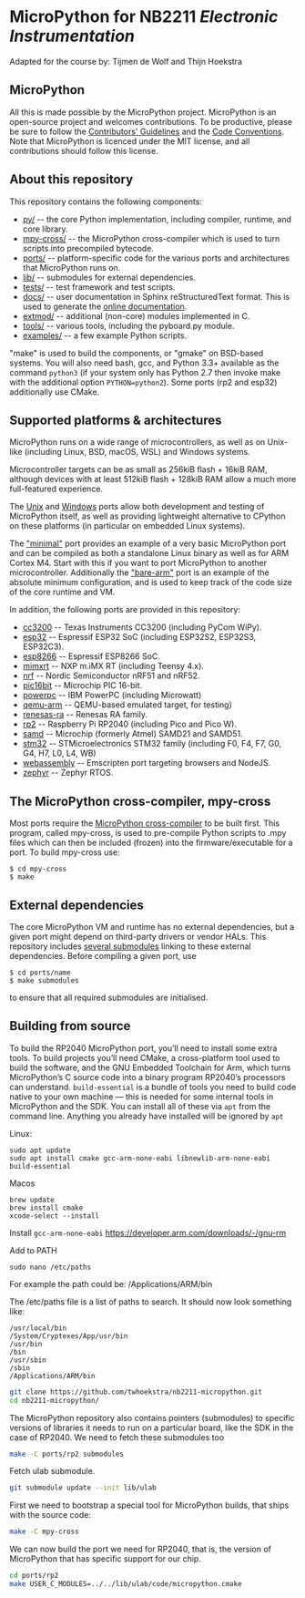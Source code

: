 MicroPython for NB2211 *Electronic Instrumentation*
===========

Adapted for the course by: Tijmen de Wolf and Thijn Hoekstra

MicroPython
------------
All this is made possible by the MicroPython project. MicroPython is an open-source project and welcomes contributions. To be
productive, please be sure to follow the
[Contributors' Guidelines](https://github.com/micropython/micropython/wiki/ContributorGuidelines)
and the [Code Conventions](https://github.com/micropython/micropython/blob/master/CODECONVENTIONS.md).
Note that MicroPython is licenced under the MIT license, and all contributions
should follow this license.

About this repository
---------------------

This repository contains the following components:
- [py/](py/) -- the core Python implementation, including compiler, runtime, and
  core library.
- [mpy-cross/](mpy-cross/) -- the MicroPython cross-compiler which is used to turn scripts
  into precompiled bytecode.
- [ports/](ports/) -- platform-specific code for the various ports and architectures that MicroPython runs on.
- [lib/](lib/) -- submodules for external dependencies.
- [tests/](tests/) -- test framework and test scripts.
- [docs/](docs/) -- user documentation in Sphinx reStructuredText format. This is used to generate the [online documentation](http://docs.micropython.org).
- [extmod/](extmod/) -- additional (non-core) modules implemented in C.
- [tools/](tools/) -- various tools, including the pyboard.py module.
- [examples/](examples/) -- a few example Python scripts.

"make" is used to build the components, or "gmake" on BSD-based systems.
You will also need bash, gcc, and Python 3.3+ available as the command `python3`
(if your system only has Python 2.7 then invoke make with the additional option
`PYTHON=python2`). Some ports (rp2 and esp32) additionally use CMake.

Supported platforms & architectures
-----------------------------------

MicroPython runs on a wide range of microcontrollers, as well as on Unix-like
(including Linux, BSD, macOS, WSL) and Windows systems.

Microcontroller targets can be as small as 256kiB flash + 16kiB RAM, although
devices with at least 512kiB flash + 128kiB RAM allow a much more
full-featured experience.

The [Unix](ports/unix) and [Windows](ports/windows) ports allow both
development and testing of MicroPython itself, as well as providing
lightweight alternative to CPython on these platforms (in particular on
embedded Linux systems).

The ["minimal"](ports/minimal) port provides an example of a very basic
MicroPython port and can be compiled as both a standalone Linux binary as
well as for ARM Cortex M4. Start with this if you want to port MicroPython to
another microcontroller. Additionally the ["bare-arm"](ports/bare-arm) port
is an example of the absolute minimum configuration, and is used to keep
track of the code size of the core runtime and VM.

In addition, the following ports are provided in this repository:
 - [cc3200](ports/cc3200) -- Texas Instruments CC3200 (including PyCom WiPy).
 - [esp32](ports/esp32) -- Espressif ESP32 SoC (including ESP32S2, ESP32S3, ESP32C3).
 - [esp8266](ports/esp8266) -- Espressif ESP8266 SoC.
 - [mimxrt](ports/mimxrt) -- NXP m.iMX RT (including Teensy 4.x).
 - [nrf](ports/nrf) -- Nordic Semiconductor nRF51 and nRF52.
 - [pic16bit](ports/pic16bit) -- Microchip PIC 16-bit.
 - [powerpc](ports/powerpc) -- IBM PowerPC (including Microwatt)
 - [qemu-arm](ports/qemu-arm) -- QEMU-based emulated target, for testing)
 - [renesas-ra](ports/renesas-ra) -- Renesas RA family.
 - [rp2](ports/rp2) -- Raspberry Pi RP2040 (including Pico and Pico W).
 - [samd](ports/samd) -- Microchip (formerly Atmel) SAMD21 and SAMD51.
 - [stm32](ports/stm32) -- STMicroelectronics STM32 family (including F0, F4, F7, G0, G4, H7, L0, L4, WB)
 - [webassembly](ports/webassembly) -- Emscripten port targeting browsers and NodeJS.
 - [zephyr](ports/zephyr) -- Zephyr RTOS.

The MicroPython cross-compiler, mpy-cross
-----------------------------------------

Most ports require the [MicroPython cross-compiler](mpy-cross) to be built
first.  This program, called mpy-cross, is used to pre-compile Python scripts
to .mpy files which can then be included (frozen) into the
firmware/executable for a port.  To build mpy-cross use:

    $ cd mpy-cross
    $ make

External dependencies
---------------------

The core MicroPython VM and runtime has no external dependencies, but a given
port might depend on third-party drivers or vendor HALs. This repository
includes [several submodules](lib/) linking to these external dependencies.
Before compiling a given port, use

    $ cd ports/name
    $ make submodules

to ensure that all required submodules are initialised.


Building from source
--------------------

To build the RP2040 MicroPython port, you’ll need to install some extra tools. To build projects you’ll need CMake, a
cross-platform tool used to build the software, and the GNU Embedded Toolchain for Arm, which turns MicroPython’s C
source code into a binary program RP2040’s processors can understand. `build-essential` is a bundle of tools you need
to build code native to your own machine — this is needed for some internal tools in MicroPython and the SDK. You can
install all of these via `apt` from the command line. Anything you already have installed will be ignored by `apt`

Linux:
```shell
sudo apt update
sudo apt install cmake gcc-arm-none-eabi libnewlib-arm-none-eabi build-essential
```

Macos
```shell
brew update
brew install cmake
xcode-select --install
```

Install `gcc-arm-none-eabi`
https://developer.arm.com/downloads/-/gnu-rm

Add to PATH
```shell
sudo nano /etc/paths
```
For example the path could be: /Applications/ARM/bin

The /etc/paths file is a list of paths to search. It should now look something like:
```
/usr/local/bin
/System/Cryptexes/App/usr/bin
/usr/bin
/bin
/usr/sbin
/sbin
/Applications/ARM/bin
```


```bash
git clone https://github.com/twhoekstra/nb2211-micropython.git
cd nb2211-micropython/
```

The MicroPython repository also contains pointers (submodules) to specific 
versions of libraries it needs to run on a
particular board, like the SDK in the case of RP2040. We need to fetch these submodules too

```bash
make -C ports/rp2 submodules
```

Fetch ulab submodule.
```bash
git submodule update --init lib/ulab
```

First we need to bootstrap a special tool for MicroPython builds, that ships with the source code:

```bash
make -C mpy-cross
```

We can now build the port we need for RP2040, that is, the version of MicroPython that has specific support for our
chip.

```bash
cd ports/rp2
make USER_C_MODULES=../../lib/ulab/code/micropython.cmake
```
